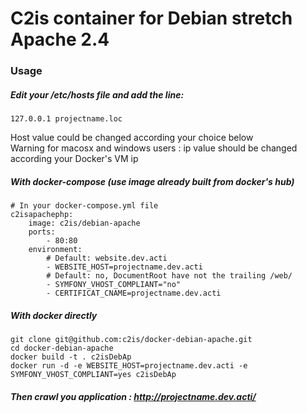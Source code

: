 # C2is container for Debian stretch Apache 2.4

### Usage 

##### Edit your /etc/hosts file and add the line:
```
127.0.0.1 projectname.loc
```
Host value could be changed according your choice below  
Warning for macosx and windows users : ip value should be changed according your Docker's VM ip

##### With docker-compose (use image already built from docker's hub)
```
# In your docker-compose.yml file
c2isapachephp:
    image: c2is/debian-apache
    ports:
        - 80:80
    environment:
        # Default: website.dev.acti
        - WEBSITE_HOST=projectname.dev.acti
        # Default: no, DocumentRoot have not the trailing /web/
        - SYMFONY_VHOST_COMPLIANT="no"
        - CERTIFICAT_CNAME=projectname.dev.acti
```

##### With docker directly
```
git clone git@github.com:c2is/docker-debian-apache.git
cd docker-debian-apache
docker build -t . c2isDebAp
docker run -d -e WEBSITE_HOST=projectname.dev.acti -e SYMFONY_VHOST_COMPLIANT=yes c2isDebAp
```

##### Then crawl you application : http://projectname.dev.acti/